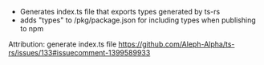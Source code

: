 - Generates index.ts file that exports types generated by ts-rs
- adds "types" to /pkg/package.json for including types when publishing to npm

Attribution:
generate index.ts file
https://github.com/Aleph-Alpha/ts-rs/issues/133#issuecomment-1399589933